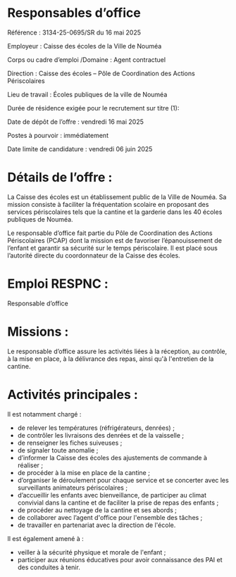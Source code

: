 # Responsables d’office

Référence : 3134-25-0695/SR du 16 mai 2025

Employeur : Caisse des écoles de la Ville de Nouméa

Corps ou cadre d’emploi /Domaine : Agent contractuel

Direction : Caisse des écoles – Pôle de Coordination des Actions Périscolaires

Lieu de travail : Écoles publiques de la ville de Nouméa

Durée de résidence exigée pour le recrutement sur titre (1):

Date de dépôt de l’offre : vendredi 16 mai 2025

Postes à pourvoir : immédiatement

Date limite de candidature : vendredi 06 juin 2025

# Détails de l’offre :

La Caisse des écoles est un établissement public de la Ville de Nouméa. Sa mission consiste à faciliter la fréquentation scolaire en proposant des services périscolaires tels que la cantine et la garderie dans les 40 écoles publiques de Nouméa.

Le responsable d’office fait partie du Pôle de Coordination des Actions Périscolaires (PCAP) dont la mission est de favoriser l’épanouissement de l’enfant et garantir sa sécurité sur le temps périscolaire. Il est placé sous l’autorité directe du coordonnateur de la Caisse des écoles.

# Emploi RESPNC :

Responsable d’office

# Missions :

Le responsable d’office assure les activités liées à la réception, au contrôle, à la mise en place, à la délivrance des repas, ainsi qu'à l'entretien de la cantine.

# Activités principales :

Il est notamment chargé :

- de relever les températures (réfrigérateurs, denrées) ;
- de contrôler les livraisons des denrées et de la vaisselle ;
- de renseigner les fiches suiveuses ;
- de signaler toute anomalie ;
- d’informer la Caisse des écoles des ajustements de commande à réaliser ;
- de procéder à la mise en place de la cantine ;
- d’organiser le déroulement pour chaque service et se concerter avec les surveillants animateurs périscolaires ;
- d’accueillir les enfants avec bienveillance, de participer au climat convivial dans la cantine et de faciliter la prise de repas des enfants ;
- de procéder au nettoyage de la cantine et ses abords ;
- de collaborer avec l’agent d'office pour l'ensemble des tâches ;
- de travailler en partenariat avec la direction de l'école.

Il est également amené à :

- veiller à la sécurité physique et morale de l'enfant ;
- participer aux réunions éducatives pour avoir connaissance des PAI et des conduites à tenir.